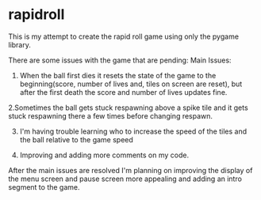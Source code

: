 # rapidroll

This is my attempt to create the rapid roll game using only the pygame library.

There are some issues with the game that are pending:
Main Issues:
  1. When the ball first dies it resets the state of the game to the beginning(score, number of lives and, tiles on screen are reset), but after the first      death the score and number of lives updates fine.

  2.Sometimes the ball gets stuck respawning above a spike tile and it gets stuck respawning there a few times before changing respawn.

  3. I'm having trouble learning who to increase the speed of the tiles and the ball relative to the game speed

  4. Improving and adding more comments on my code.


After the main issues are resolved I'm planning on improving the display of the menu screen and pause screen more appealing and adding an intro segment to the game.


